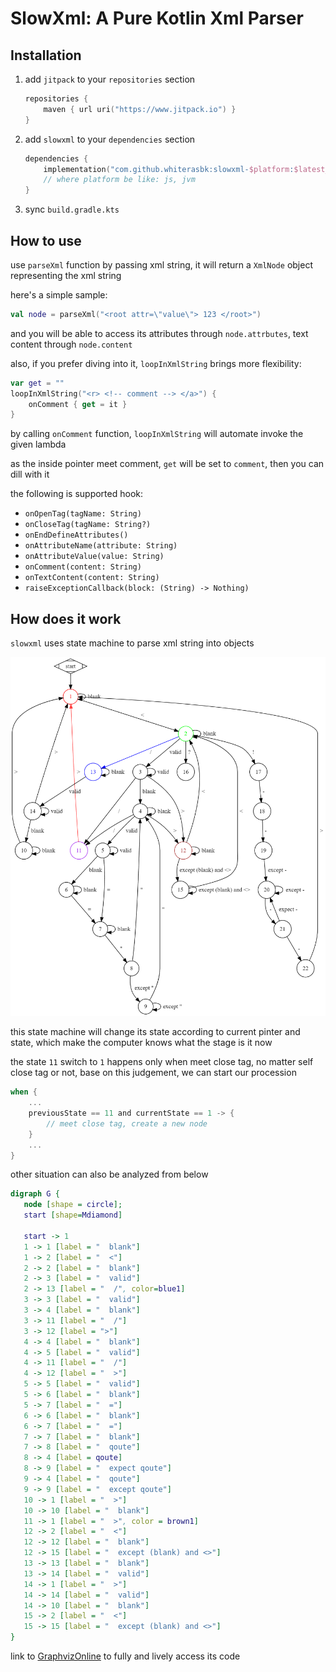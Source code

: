 # SlowXml: A Pure Kotlin Xml Parser


## Installation

1. add `jitpack` to your `repositories` section 
    ```kotlin
    repositories { 
        maven { url uri("https://www.jitpack.io") } 
    }
    ```
   
2. add `slowxml` to your `dependencies` section
    ```kotlin
    dependencies {
        implementation("com.github.whiterasbk:slowxml-$platform:$latest_version")
        // where platform be like: js, jvm
    }
    ```
3. sync `build.gradle.kts`

## How to use

use `parseXml` function by passing xml string, it will return a `XmlNode` object representing the xml string

here's a simple sample:

```kotlin
val node = parseXml("<root attr=\"value\"> 123 </root>")
```

and you will be able to access its attributes through `node.attrbutes`, text content through `node.content`

also, if you prefer diving into it, `loopInXmlString` brings more flexibility:
```kotlin
var get = ""
loopInXmlString("<r> <!-- comment --> </a>") {     
    onComment { get = it }
}
```

by calling `onComment` function, `loopInXmlString` will automate invoke the given lambda

as the inside pointer meet comment, `get` will be set to ` comment `, then you can dill with it 

the following is supported hook:

- `onOpenTag(tagName: String)`
- `onCloseTag(tagName: String?)`
- `onEndDefineAttributes()`
- `onAttributeName(attribute: String)`
- `onAttributeValue(value: String)`
- `onComment(content: String)`
- `onTextContent(content: String)`
- `raiseExceptionCallback(block: (String) -> Nothing)`

## How does it work

`slowxml` uses state machine to parse xml string into objects

![](https://github.com/whiterasbk/slowxml/blob/master/.github/xml-state-machine.png?raw=true)

this state machine will change its state according to current pinter and state, which make the computer knows what the stage is it now

the state `11` switch to `1` happens only when meet close tag, no matter self close tag or not, base on this judgement, we can start our procession  

```kotlin
when {
    ...
    previousState == 11 and currentState == 1 -> {
        // meet close tag, create a new node
    }
    ...
}
```
other situation can also be analyzed from below
```dot
digraph G {
   node [shape = circle];
   start [shape=Mdiamond]
   
   start -> 1
   1 -> 1 [label = "  blank"]
   1 -> 2 [label = "  <"]
   2 -> 2 [label = "  blank"]
   2 -> 3 [label = "  valid"]
   2 -> 13 [label = "  /", color=blue1]
   3 -> 3 [label = "  valid"]
   3 -> 4 [label = "  blank"]
   3 -> 11 [label = "  /"]
   3 -> 12 [label = ">"]
   4 -> 4 [label = "  blank"]
   4 -> 5 [label = "  valid"]
   4 -> 11 [label = "  /"]
   4 -> 12 [label = "  >"]
   5 -> 5 [label = "  valid"]
   5 -> 6 [label = "  blank"]
   5 -> 7 [label = "  ="]
   6 -> 6 [label = "  blank"]
   6 -> 7 [label = "  ="]
   7 -> 7 [label = "  blank"]
   7 -> 8 [label = "  qoute"]
   8 -> 4 [label = qoute]
   8 -> 9 [label = "  expect qoute"]
   9 -> 4 [label = "  qoute"]
   9 -> 9 [label = "  except qoute"]
   10 -> 1 [label = "  >"]
   10 -> 10 [label = "  blank"]
   11 -> 1 [label = "  >", color = brown1]
   12 -> 2 [label = "  <"]
   12 -> 12 [label = "  blank"]
   12 -> 15 [label = "  except (blank) and <>"]
   13 -> 13 [label = "  blank"]
   13 -> 14 [label = "  valid"]
   14 -> 1 [label = "  >"]
   14 -> 14 [label = "  valid"]
   14 -> 10 [label = "  blank"]
   15 -> 2 [label = "  <"]
   15 -> 15 [label = "  except (blank) and <>"]
}
```

link to [GraphvizOnline](https://dreampuf.github.io/GraphvizOnline/?url=https://raw.githubusercontent.com/whiterasbk/slowxml/master/state-machine.dot) to fully and lively access its code

